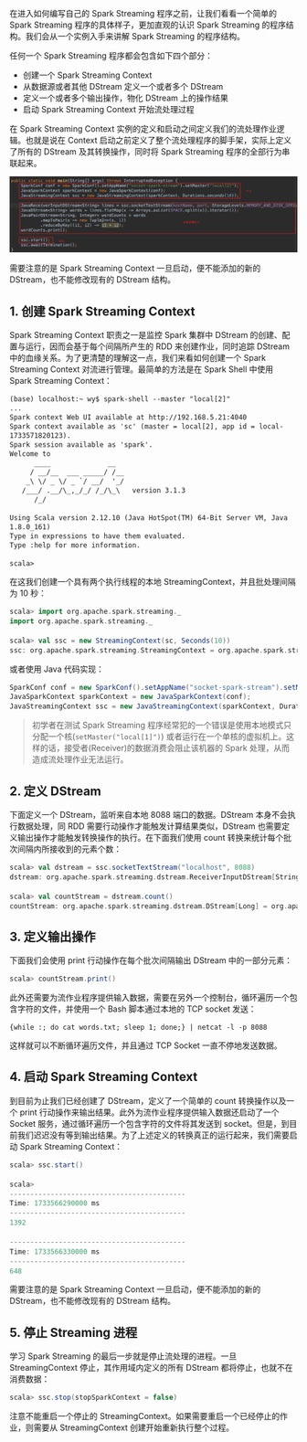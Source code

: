在进入如何编写自己的 Spark Streaming 程序之前，让我们看看一个简单的 Spark Streaming 程序的具体样子，更加直观的认识 Spark Streaming 的程序结构。我们会从一个实例入手来讲解 Spark Streaming 的程序结构。

任何一个 Spark Streaming 程序都会包含如下四个部分：
- 创建一个 Spark Streaming Context 
- 从数据源或者其他 DStream 定义一个或者多个 DStream
- 定义一个或者多个输出操作，物化 DStream 上的操作结果
- 启动 Spark Streaming Context 开始流处理过程

在 Spark Streaming Context 实例的定义和启动之间定义我们的流处理作业逻辑。也就是说在 Context 启动之前定义了整个流处理程序的脚手架，实际上定义了所有的 DStream 及其转换操作，同时将 Spark Streaming 程序的全部行为串联起来。

![](img-spark-streaming-structure-1.png)

需要注意的是 Spark Streaming Context 一旦启动，便不能添加的新的 DStream，也不能修改现有的 DStream 结构。

## 1. 创建 Spark Streaming Context

Spark Streaming Context 职责之一是监控 Spark 集群中 DStream 的创建、配置与运行，因而会基于每个间隔所产生的 RDD 来创建作业，同时追踪 DStream 中的血缘关系。为了更清楚的理解这一点，我们来看如何创建一个 Spark Streaming Context 对流进行管理。最简单的方法是在 Spark Shell 中使用 Spark Streaming Context：
```
(base) localhost:~ wy$ spark-shell --master "local[2]"
...
Spark context Web UI available at http://192.168.5.21:4040
Spark context available as 'sc' (master = local[2], app id = local-1733571820123).
Spark session available as 'spark'.
Welcome to
      ____              __
     / __/__  ___ _____/ /__
    _\ \/ _ \/ _ `/ __/  '_/
   /___/ .__/\_,_/_/ /_/\_\   version 3.1.3
      /_/

Using Scala version 2.12.10 (Java HotSpot(TM) 64-Bit Server VM, Java 1.8.0_161)
Type in expressions to have them evaluated.
Type :help for more information.

scala>
```
在这我们创建一个具有两个执行线程的本地 StreamingContext，并且批处理间隔为 10 秒：
```scala
scala> import org.apache.spark.streaming._
import org.apache.spark.streaming._

scala> val ssc = new StreamingContext(sc, Seconds(10))
ssc: org.apache.spark.streaming.StreamingContext = org.apache.spark.streaming.StreamingContext@52a42e0f
```
或者使用 Java 代码实现：
```java
SparkConf conf = new SparkConf().setAppName("socket-spark-stream").setMaster("local[2]");
JavaSparkContext sparkContext = new JavaSparkContext(conf);
JavaStreamingContext ssc = new JavaStreamingContext(sparkContext, Durations.seconds(10));
```

> 初学者在测试 Spark Streaming 程序经常犯的一个错误是使用本地模式只分配一个核(`setMaster("local[1]")`) 或者运行在一个单核的虚拟机上。这样的话，接受者(Receiver)的数据消费会阻止该机器的 Spark 处理，从而造成流处理作业无法运行。

## 2. 定义 DStream

下面定义一个 DStream，监听来自本地 8088 端口的数据。DStream 本身不会执行数据处理，同 RDD 需要行动操作才能触发计算结果类似，DStream 也需要定义输出操作才能触发转换操作的执行。在下面我们使用 count 转换来统计每个批次间隔内所接收到的元素个数：
```scala
scala> val dstream = ssc.socketTextStream("localhost", 8088)
dstream: org.apache.spark.streaming.dstream.ReceiverInputDStream[String] = org.apache.spark.streaming.dstream.SocketInputDStream@74f6fa34

scala> val countStream = dstream.count()
countStream: org.apache.spark.streaming.dstream.DStream[Long] = org.apache.spark.streaming.dstream.MappedDStream@2ef4e7f3
```

## 3. 定义输出操作

下面我们会使用 print 行动操作在每个批次间隔输出 DStream 中的一部分元素：
```scala
scala> countStream.print()
```
此外还需要为流作业程序提供输入数据，需要在另外一个控制台，循环遍历一个包含字符的文件，并使用一个 Bash 脚本通过本地的 TCP socket 发送：
```shell
{while :; do cat words.txt; sleep 1; done;} | netcat -l -p 8088
```
这样就可以不断循环遍历文件，并且通过 TCP Socket 一直不停地发送数据。

## 4. 启动 Spark Streaming Context

到目前为止我们已经创建了 DStream，定义了一个简单的 count 转换操作以及一个 print 行动操作来输出结果。此外为流作业程序提供输入数据还启动了一个 Socket 服务，通过循环遍历一个包含字符的文件将其发送到 socket。但是，到目前我们迟迟没有等到输出结果。为了上述定义的转换真正的运行起来，我们需要启动 Spark Streaming Context：
```scala
scala> ssc.start()

scala>
-------------------------------------------
Time: 1733566290000 ms
-------------------------------------------
1392

-------------------------------------------
Time: 1733566330000 ms
-------------------------------------------
648
```
需要注意的是 Spark Streaming Context 一旦启动，便不能添加的新的 DStream，也不能修改现有的 DStream 结构。

## 5. 停止 Streaming 进程

学习 Spark Streaming 的最后一步就是停止流处理的进程。一旦 StreamingContext 停止，其作用域内定义的所有 DStream 都将停止，也就不在消费数据：
```scala
scala> ssc.stop(stopSparkContext = false)
```
注意不能重启一个停止的 StreamingContext。如果需要重启一个已经停止的作业，则需要从 StreamingContext 创建开始重新执行整个过程。
